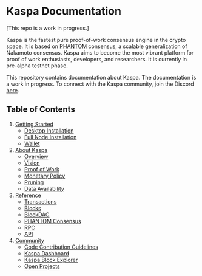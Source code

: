 # Kaspa Documentation

[This repo is a work in progress.]

Kaspa is the fastest pure proof-of-work consensus engine in the crypto space. It is based on [PHANTOM](https://eprint.iacr.org/2018/104.pdf) consensus, a scalable generalization of Nakamoto consensus. Kaspa aims to become the most vibrant platform for proof of work enthusiasts, developers, and researchers. It is currently in pre-alpha testnet phase.

This repository contains documentation about Kaspa. The documentation is a work in progress. To connect with the Kaspa community, join the Discord [here](https://discord.gg/QBKmJyt).

## Table of Contents

1. [Getting Started](/Getting%20Started/README.md)
    * [Desktop Installation](Getting%20Started/Desktop%20Installation.md)
    * [Full Node Installation](Getting%20Started/Full%20Node%20Installation.md)
    * [Wallet](Getting%20Started/Wallet.md)
2. [About Kaspa](/About%20Kaspa/README.md)
    * [Overview](/About%20Kaspa/Overview.md)
    * [Vision](/About%20Kaspa/Vision.md)
    * [Proof of Work](/About%20Kaspa/Proof%20of%20Work.md)
    * [Monetary Policy](/About%20Kaspa/Monetary%20Policy.md)
    * [Pruning](/About%20Kaspa/Pruning.md)
    * [Data Availability](/About%20Kaspa/Data%20Availability)
 3. [Reference](/Reference/README.md)
    * [Transactions](Reference/Transactions.md)
    * [Blocks](Reference/Blocks.md)
    * [BlockDAG](Reference/BlockDAG.md)
    * [PHANTOM Consensus](Reference/PHANTOM%20Consensus.md)
    * [RPC](https://github.com/kaspanet/kaspad/blob/master/infrastructure/network/netadapter/server/grpcserver/protowire/rpc.md)
    * [API](Reference/API)
4. [Community](/Community/README.md)
    * [Code Contribution Guidelines](https://github.com/kaspanet/kaspad/blob/master/CONTRIBUTING.md)
    * [Kaspa Dashboard](Community/Dashboard.md)
    * [Kaspa Block Explorer](Community/Block%20Explorer.md)
    * [Open Projects](Community/Open%20Projects.md)
